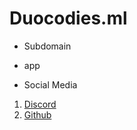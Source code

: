 # Duocodies.ml
* Subdomain
* app
 

* Social Media
1. [Discord](https://discord.gg/qHJgQbTDA5)
3. [Github](https://github.com/Duocodies)
